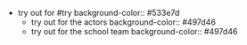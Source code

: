 - try out for #try
  background-color:: #533e7d
	- try out for the actors
	  background-color:: #497d46
	- try out for the school team
	  background-color:: #497d46